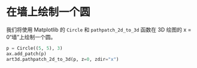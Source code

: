 # 在墙上绘制一个圆

我们将使用 Matplotlib 的 `Circle` 和 `pathpatch_2d_to_3d` 函数在 3D 绘图的 x = 0“墙”上绘制一个圆。

```python
p = Circle((5, 5), 3)
ax.add_patch(p)
art3d.pathpatch_2d_to_3d(p, z=0, zdir="x")
```
